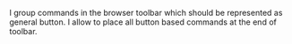 I group commands in the browser toolbar which should be represented as general button.
I allow to place all button based commands at the end of toolbar.